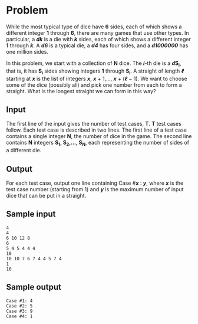 ﻿# Problem

While the most typical type of dice have **6** sides, each of which shows a different integer **1** through **6**, there are many games that use other types. In particular, a ***dk*** is a die with ***k*** sides, each of which shows a different integer **1** through ***k***. A ***d6*** is a typical die, a ***d4*** has four sides, and a ***d1000000*** has one million sides.

In this problem, we start with a collection of **N**
dice. The ***i***-th die is a ***d*****S<sub>i</sub>**, that is, it has **S<sub>i</sub>** sides showing integers **1** through **S<sub>i</sub>**. A straight of length ***ℓ*** starting at ***x*** is the list of integers ***x***, ***x*** + 1,..., ***x*** + (***ℓ*** − 1). We want to choose some of the dice (possibly all) and pick one number from each to form a straight. What is the longest straight we can form in this way?

## Input

The first line of the input gives the number of test cases, **T**. **T** test cases follow. Each test case is described in two lines. The first line of a test case contains a single integer **N**, the number of dice in the game. The second line contains **N** integers **S<sub>1</sub>, S<sub>2</sub>,..., S<sub>N</sub>**, each representing the number of sides of a different die.

## Output

For each test case, output one line containing Case #***x***
: ***y***, where ***x*** is the test case number (starting from 1) and ***y*** is the maximum number of input dice that can be put in a straight.

## Sample input

```text
4
4
6 10 12 8
6
5 4 5 4 4 4
10
10 10 7 6 7 4 4 5 7 4
1
10
```

## Sample output

```text
Case #1: 4
Case #2: 5
Case #3: 9
Case #4: 1
```

